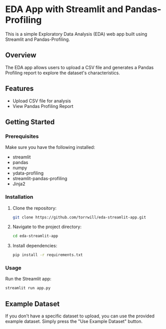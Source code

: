# EDA App with Streamlit and Pandas-Profiling

This is a simple Exploratory Data Analysis (EDA) web app built using Streamlit and Pandas-Profiling.

## Overview

The EDA app allows users to upload a CSV file and generates a Pandas Profiling report to explore the dataset's characteristics.

## Features

- Upload CSV file for analysis
- View Pandas Profiling Report

## Getting Started

### Prerequisites

Make sure you have the following installed:

- streamlit
- pandas
- numpy
- ydata-profiling
- streamlit-pandas-profiling
- Jinja2

### Installation

1. Clone the repository:

    ```bash
    git clone https://github.com/torrwill/eda-streamlit-app.git
    ```

2. Navigate to the project directory:

    ```bash
    cd eda-streamlit-app
    ```

3. Install dependencies:

    ```bash
    pip install -r requirements.txt
    ```

### Usage

Run the Streamlit app:

```bash
streamlit run app.py
```

## Example Dataset

If you don't have a specific dataset to upload, you can use the provided example dataset. Simply press the "Use Example Dataset" button.
